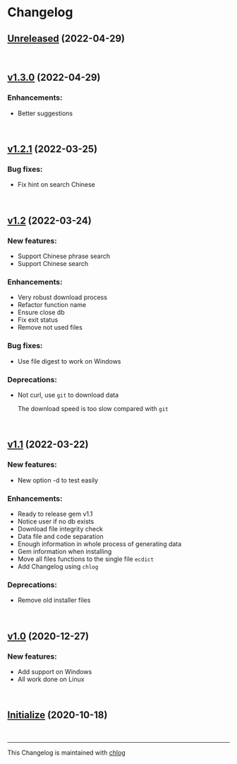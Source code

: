 # Changelog

## [Unreleased](#) (2022-04-29)

<br>

## [v1.3.0](#) (2022-04-29)

### Enhancements:

- Better suggestions

<br>

## [v1.2.1](#) (2022-03-25)

### Bug fixes:

- Fix hint on search Chinese

<br>

## [v1.2](#) (2022-03-24)

### New features:

- Support Chinese phrase search 
- Support Chinese search

### Enhancements:

- Very robust download process
- Refactor function name
- Ensure close db
- Fix exit status
- Remove not used files

### Bug fixes:

- Use file digest to work on Windows

### Deprecations:

- Not curl, use `git` to download data

  The download speed is too slow compared with `git`

<br>

## [v1.1](#) (2022-03-22)

### New features:

- New option -d to test easily

### Enhancements:

- Ready to release gem v1.1
- Notice user if no db exists
- Download file integrity check
- Data file and code separation
- Enough information in whole process of generating data
- Gem information when installing
- Move all files functions to the single file `ecdict`
- Add Changelog using `chlog`

### Deprecations:

- Remove old installer files

<br>

## [v1.0](#) (2020-12-27)

### New features:

- Add support on Windows
- All work done on Linux

<br>

## [Initialize](#) (2020-10-18)

<br>

<hr>

This Changelog is maintained with [chlog](https://github.com/ccmywish/chlog)

